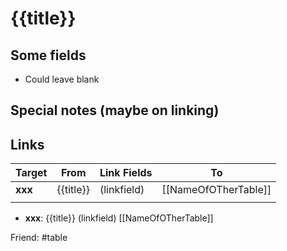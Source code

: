 # {{title}}

## Some fields
- Could leave blank

## Special notes (maybe on linking)

## Links

| Target  | From      | Link Fields | To                   |
| ------- | --------- | ----------- | -------------------- |
| **xxx** | {{title}} | (linkfield) | [[NameOfOTherTable]] |
|         |           |             |                      |

- **xxx**: {{title}} (linkfield) [[NameOfOTherTable]]

Friend: #table